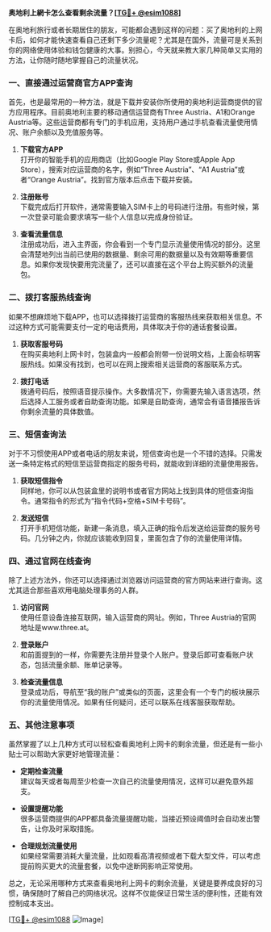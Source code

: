 **奥地利上網卡怎么查看剩余流量？[[TG💪+ @esim1088](https://t.me/s/esim1088)]**

在奥地利旅行或者长期居住的朋友，可能都会遇到这样的问题：买了奥地利的上网卡后，如何才能快速查看自己还剩下多少流量呢？尤其是在国外，流量可是关系到你的网络使用体验和钱包健康的大事。别担心，今天就来教大家几种简单又实用的方法，让你随时随地掌握自己的流量状况。

### 一、直接通过运营商官方APP查询

首先，也是最常用的一种方法，就是下载并安装你所使用的奥地利运营商提供的官方应用程序。目前奥地利主要的移动通信运营商有Three Austria、A1和Orange Austria等。这些运营商都有专门的手机应用，支持用户通过手机查看流量使用情况、账户余额以及充值服务等。

1. **下载官方APP**  
   打开你的智能手机的应用商店（比如Google Play Store或Apple App Store），搜索对应运营商的名字，例如“Three Austria”、“A1 Austria”或者“Orange Austria”。找到官方版本后点击下载并安装。

2. **注册账号**  
   下载完成后打开软件，通常需要输入SIM卡上的号码进行注册。有些时候，第一次登录可能会要求填写一些个人信息以完成身份验证。

3. **查看流量信息**  
   注册成功后，进入主界面，你会看到一个专门显示流量使用情况的部分。这里会清楚地列出当前已使用的数据量、剩余可用的数据量以及有效期等重要信息。如果你发现快要用完流量了，还可以直接在这个平台上购买额外的流量包。

### 二、拨打客服热线查询

如果不想麻烦地下载APP，也可以选择拨打运营商的客服热线来获取相关信息。不过这种方式可能需要支付一定的电话费用，具体取决于你的通话套餐设置。

1. **获取客服号码**  
   在购买奥地利上网卡时，包装盒内一般都会附带一份说明文档，上面会标明客服热线。如果没有找到，也可以在网上搜索相关运营商的客服联系方式。

2. **拨打电话**  
   拨通号码后，按照语音提示操作。大多数情况下，你需要先输入语言选项，然后选择人工服务或者自助查询功能。如果是自助查询，通常会有语音播报告诉你剩余流量的具体数值。

### 三、短信查询法

对于不习惯使用APP或者电话的朋友来说，短信查询也是一个不错的选择。只需发送一条特定格式的短信至运营商指定的服务号码，就能收到详细的流量使用报告。

1. **获取短信指令**  
   同样地，你可以从包装盒里的说明书或者官方网站上找到具体的短信查询指令。通常指令的形式为“指令代码+空格+SIM卡号码”。

2. **发送短信**  
   打开手机短信功能，新建一条消息，填入正确的指令后发送给运营商的服务号码。几分钟之内，你就应该能收到回复，里面包含了你的流量使用详情。

### 四、通过官网在线查询

除了上述方法外，你还可以选择通过浏览器访问运营商的官方网站来进行查询。这尤其适合那些喜欢用电脑处理事务的人群。

1. **访问官网**  
   使用任意设备连接互联网，输入运营商的网址。例如，Three Austria的官网地址是www.three.at。

2. **登录账户**  
   和前面提到的一样，你需要先注册并登录个人账户。登录后即可查看账户状态，包括流量余额、账单记录等。

3. **检查流量信息**  
   登录成功后，导航至“我的账户”或类似的页面，这里会有一个专门的板块展示你的流量使用情况。如果有任何疑问，还可以联系在线客服获取帮助。

### 五、其他注意事项

虽然掌握了以上几种方式可以轻松查看奥地利上网卡的剩余流量，但还是有一些小贴士可以帮助大家更好地管理流量：

- **定期检查流量**  
  建议每天或者每周至少检查一次自己的流量使用情况，这样可以避免意外超支。
  
- **设置提醒功能**  
  很多运营商提供的APP都具备流量提醒功能，当接近预设阈值时会自动发出警告，让你及时采取措施。

- **合理规划流量使用**  
  如果经常需要消耗大量流量，比如观看高清视频或者下载大型文件，可以考虑提前购买更大的流量套餐，以免中途断网影响正常使用。

总之，无论采用哪种方式来查看奥地利上网卡的剩余流量，关键是要养成良好的习惯，确保随时了解自己的网络状况。这样不仅能保证日常生活的便利性，还能有效控制成本支出。

[[TG💪+ @esim1088](https://t.me/s/esim1088) ![Image](https://i.postimg.cc/4NQfJmqS/Snipaste-2025-05-13-00-14-12.png)]
